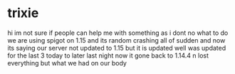 # trixie
hi im not sure if people can help me with something as i dont no what to do we are using spigot on 1.15 and its random crashing all of sudden and now its saying our server not updated to 1.15 but it is updated well was updated for the last 3 today to later last night now it gone back to 1.14.4 n lost everything but what we had on our body
